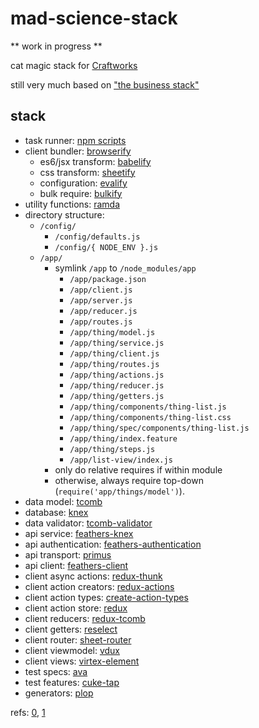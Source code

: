 # mad-science-stack

** work in progress **

cat magic stack for [Craftworks](http://craftworks.enspiral.com)

still very much based on ["the business stack"](https://github.com/enspiral-craftworks/business-stack)

## stack

- task runner: [npm scripts](http://substack.net/task_automation_with_npm_run)
- client bundler: [browserify](https://github.com/substack/browserify-handbook)
  - es6/jsx transform: [babelify](https://www.npmjs.com/package/babelify)
  - css transform: [sheetify](https://www.npmjs.com/package/sheetify)
  - configuration: [evalify](https://www.npmjs.org/package/evalify)
  - bulk require: [bulkify](https://www.npmjs.org/package/bulkify)
- utility functions: [ramda](http://ramdajs.com/docs/)
- directory structure:
  - `/config/`
    - `/config/defaults.js`
    - `/config/{ NODE_ENV }.js`
  - `/app/`
    - symlink `/app` to `/node_modules/app`
      - `/app/package.json`
      - `/app/client.js`
      - `/app/server.js`
      - `/app/reducer.js`
      - `/app/routes.js`
      - `/app/thing/model.js`
      - `/app/thing/service.js`
      - `/app/thing/client.js`
      - `/app/thing/routes.js`
      - `/app/thing/actions.js`
      - `/app/thing/reducer.js`
      - `/app/thing/getters.js`
      - `/app/thing/components/thing-list.js`
      - `/app/thing/components/thing-list.css`
      - `/app/thing/spec/components/thing-list.js`
      - `/app/thing/index.feature`
      - `/app/thing/steps.js`
      - `/app/list-view/index.js`
    - only do relative requires if within module
    - otherwise, always require top-down (`require('app/things/model')`).
- data model: [tcomb](https://github.com/gcanti/tcomb)
- database: [knex](https://www.npmjs.com/package/knex)
- data validator: [tcomb-validator](https://github.com/gcanti/tcomb-validation)
- api service: [feathers-knex](https://www.npmjs.com/package/feathers-knex)
- api authentication: [feathers-authentication](https://www.npmjs.org/package/feathers-authentication)
- api transport: [primus](https://www.npmjs.com/package/primus)
- api client: [feathers-client](https://www.npmjs.com/package/feathers-client)
- client async actions: [redux-thunk](https://www.npmjs.com/package/redux-thunk)
- client action creators: [redux-actions](https://www.npmjs.com/package/redux-actions)
- client action types: [create-action-types](https://www.npmjs.com/package/create-action-types)
- client action store: [redux](http://redux.js.org)
- client reducers: [redux-tcomb](https://github.com/gcanti/redux-tcomb)
- client getters: [reselect](https://www.npmjs.com/package/reselect)
- client router: [sheet-router](https://www.npmjs.com/package/sheet-router)
- client viewmodel: [vdux](https://www.npmjs.com/package/vdux)
- client views: [virtex-element](https://www.npmjs.com/package/virtex-element)
- test specs: [ava](https://www.npmjs.com/package/ava)
- test features: [cuke-tap](https://www.npmjs.com/package/cuke-tap)
- generators: [plop](https://github.com/amwmedia/plop)

refs: [0](http://teropa.info/blog/2015/09/10/full-stack-redux-tutorial.html), [1](http://blog.workshape.io/the-3ree-stack-react-redux-rethinkdb-express-js/)
